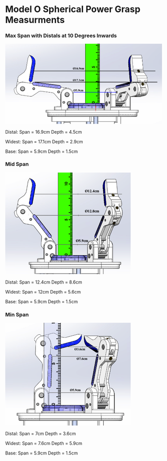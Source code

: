# Model O Spherical Power Grasp Measurments


### Max Span with Distals at 10 Degrees Inwards
<img src="Images/ModelO_ConfB_Power_Max_Depth.png" width="500">

Distal: Span = 16.9cm Depth = 4.5cm

Widest: Span = 17.1cm Depth = 2.9cm

Base: Span = 5.9cm Depth = 1.5cm

### Mid Span
<img src="Images/ModelO_ConfB_Power_Mid.png" width="400">

Distal: Span = 12.4cm Depth = 8.6cm

Widest: Span = 12cm Depth = 5.6cm

Base: Span = 5.9cm Depth = 1.5cm


### Min Span
<img src="Images/ModelO_ConfB_Power_Min.png" width="400">

Distal: Span = 7cm Depth = 3.6cm

Widest: Span = 7.6cm Depth = 5.9cm

Base: Span = 5.9cm Depth = 1.5cm
